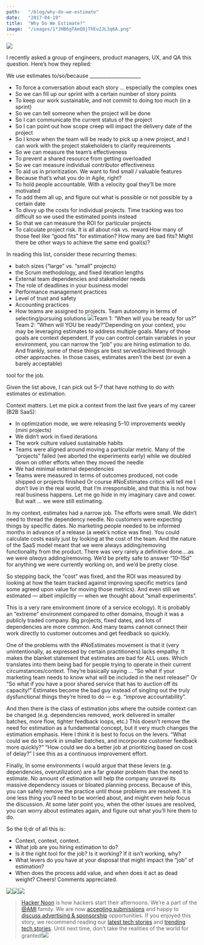 ```yaml
---
path:	"/blog/why-do-we-estimate"
date:	"2017-04-19"
title:	"Why Do We Estimate?"
image:	"/images/1*JHB6gTAeQ8jThEuZJL3q6A.png"
---
```


![](/images/1*JHB6gTAeQ8jThEuZJL3q6A.png)

I recently asked a group of engineers, product managers, UX, and QA this question. Here’s how they replied:

We use estimates to/so/because \_\_\_\_\_\_\_\_\_\_\_\_\_\_\_\_\_\_\_\_\_

* To force a conversation about each story … especially the complex ones
* So we can fill up our sprint with a certain number of story points
* To keep our work sustainable, and not commit to doing too much (in a sprint)
* So we can tell someone when the project will be done
* So I can communicate the current status of the project
* So I can point out how scope creep will impact the delivery date of the project
* So I know when the team will be ready to pick up a new project, and I can work with the project stakeholders to clarify requirements
* So we can measure the team’s effectiveness
* To prevent a shared resource from getting overloaded
* So we can measure individual contributor effectiveness
* To aid us in prioritization. We want to find small / valuable features
* Because that’s what you do in Agile, right?
* To hold people accountable. With a velocity goal they’ll be more motivated
* To add them all up, and figure out what is possible or not possible by a certain date
* To divvy up the costs for individual projects. Time tracking was too difficult so we used the estimated points instead
* So that we can measure the ROI for particular projects
* To calculate project risk. It is all about risk vs. reward
How many of those feel like “good fits” for estimation? How many are bad fits? Might there be other ways to achieve the same end goal(s)?

In reading this list, consider these recurring themes:

* batch sizes (“large” vs. “small” projects)
* the Scrum methodology, and fixed iteration lengths
* External team dependencies and stakeholder needs
* The role of deadlines in your business model
* Performance management practices
* Level of trust and safety
* Accounting practices
* How teams are assigned to projects. Team autonomy in terms of selecting/pursuing solutions
![](/images/1*vmGOGEjn2TXlmaIoj0wQNg.png)Team 1: “When will you be ready for us?” Team 2: “When will YOU be ready?”Depending on your context, you may be leveraging estimates to address multiple goals. Many of those goals are context dependent. If you can control certain variables in your environment, you can narrow the “job” you are hiring estimation to do. And frankly, some of these things are best served/achieved through other approaches. In those cases, estimates aren’t the best (or even a barely acceptable)

 tool for the job.

Given the list above, I can pick out 5–7 that have nothing to do with estimates or estimation.

Context matters. Let me pick a context from the last five years of my career (B2B SaaS):

* In optimization mode, we were releasing 5–10 improvements weekly (mini projects)
* We didn’t work in fixed iterations
* The work culture valued sustainable habits
* Teams were aligned around moving a particular metric. Many of the “projects” failed (we aborted the experiments early) while we doubled down on other efforts when they moved the needle
* We had minimal external dependencies
* Teams were measured in terms of outcomes produced, not code shipped or projects finished
Or course #NoEstimates critics will tell me I don’t live in the real world, that I’m irresponsible, and that this is not how real business happens. Let me go hide in my imaginary cave and cower. But wait … we were still estimating.

In my context, estimates had a narrow job. The efforts were small. We didn’t need to thread the dependency needle. No customers were expecting things by specific dates. No marketing people needed to be informed months in advance of a release (a week’s notice was fine). You could calculate costs easily just by looking at the cost of the team. And the nature of the SaaS model meant that we were always adding/removing functionality from the product. There was very rarely a definitive done….as we were *always* adding/removing. We’d be pretty safe to answer “10–15d” for anything we were currently working on, and we’d be pretty close.

So stepping back, the “cost” was fixed, and the ROI was measured by looking at how the team tracked against improving specific metrics (and some agreed upon value for moving those metrics). And even still we estimated — albeit implicitly — when we thought about “small experiments”.

This is a very rare environment (more of a service ecology). It is probably an “extreme” environment compared to other domains, though it was a publicly traded company. Big projects, fixed dates, and lots of dependencies are more common. And many teams cannot connect their work directly to customer outcomes and get feedback so quickly.

One of the problems with the #NoEstimates movement is that it (very unintentionally, as expressed by certain practitioners) lacks empathy. It makes the blanket statement that estimates are bad for ALL uses. Which translates into them being bad for people trying to operate in their current circumstances/context. They’re basically saying … “So what if your marketing team needs to know what will be included in the next release!” Or “So what if you have a poor shared service that has to auction off its capacity!” Estimates become the bad guy instead of singling out the truly dysfunctional things they’re hired to do — e.g. “improve accountability”.

And then there is the class of estimation jobs where the outside context can be changed (e.g. dependencies removed, work delivered in smaller batches, more flow, tighter feedback loops, etc.) This doesn’t remove the need for estimation as a fundamental concept, but it very much changes the estimation emphasis. Here I think it is best to focus on the levers. “What could we do to work in smaller batches, and incorporate customer feedback more quickly?” “How could we do a better job at prioritizing based on cost of delay?” I see this as a continuous improvement effort.

Finally, In some environments I would argue that these levers (e.g. dependencies, overutilization) are a far greater problem than the need to estimate. No amount of estimation will help the company unravel its massive dependency issues or bloated planning process. Because of this, you can safely remove the practice until those problems are resolved. It is one less thing you’ll need to be worried about, and might even help focus the discussion. At some later point you, when the other issues are resolved, you can worry about estimates again, and figure out what you’ll hire them to do.

So the tl;dr of all this is:

* Context, context, context.
* What job are you hiring estimation to do?
* Is it the right tool for the job? Is it working? If it isn’t working, why?
* What levers do you have at your disposal that might impact the “job” of estimation?
* When does the process add value, and when does it act as dead weight?
Cheers! Comments appreciated.

[![](/images/1*0hqOaABQ7XGPT-OYNgiUBg.png)](http://bit.ly/HackernoonFB)[![](/images/1*Vgw1jkA6hgnvwzTsfMlnpg.png)](https://goo.gl/k7XYbx)[![](/images/1*gKBpq1ruUi0FVK2UM_I4tQ.png)](https://goo.gl/4ofytp)
> [Hacker Noon](http://bit.ly/Hackernoon) is how hackers start their afternoons. We’re a part of the [@AMI](http://bit.ly/atAMIatAMI) family. We are now [accepting submissions](http://bit.ly/hackernoonsubmission) and happy to [discuss advertising & sponsorship](mailto:partners@amipublications.com) opportunities.
> If you enjoyed this story, we recommend reading our [latest tech stories](http://bit.ly/hackernoonlatestt) and [trending tech stories](https://hackernoon.com/trending). Until next time, don’t take the realities of the world for granted!![](/images/1*35tCjoPcvq6LbB3I6Wegqw.jpeg)